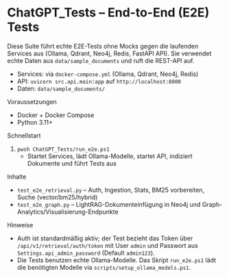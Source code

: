 # ChatGPT_Tests – End-to-End (E2E) Tests

Diese Suite führt echte E2E-Tests ohne Mocks gegen die laufenden Services aus (Ollama, Qdrant, Neo4j, Redis, FastAPI API). Sie verwendet echte Daten aus `data/sample_documents` und ruft die REST-API auf.

- Services: via `docker-compose.yml` (Ollama, Qdrant, Neo4j, Redis)
- API: `uvicorn src.api.main:app` auf `http://localhost:8000`
- Daten: `data/sample_documents/`

Voraussetzungen
- Docker + Docker Compose
- Python 3.11+

Schnellstart
1) `pwsh ChatGPT_Tests/run_e2e.ps1`
   - Startet Services, lädt Ollama-Modelle, startet API, indiziert Dokumente und führt Tests aus

Inhalte
- `test_e2e_retrieval.py` – Auth, Ingestion, Stats, BM25 vorbereiten, Suche (vector/bm25/hybrid)
- `test_e2e_graph.py` – LightRAG-Dokumenteinfügung in Neo4j und Graph-Analytics/Visualisierung-Endpunkte

Hinweise
- Auth ist standardmäßig aktiv; der Test bezieht das Token über `/api/v1/retrieval/auth/token` mit User `admin` und Passwort aus `Settings.api_admin_password` (Default `admin123`).
- Die Tests benutzen echte Ollama-Modelle. Das Skript `run_e2e.ps1` lädt die benötigten Modelle via `scripts/setup_ollama_models.ps1`.
